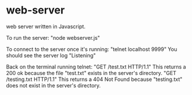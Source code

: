 # web-server
web server written in Javascript.

To run the server: "node webserver.js"

To connect to the server once it's running: "telnet localhost 9999"
    You should see the server log "Listening"

Back on the terminal running telnet: "GET /test.txt HTTP/1.1" 
    This returns a 200 ok because the file "test.txt" exists in the server's directory.
    "GET /testing.txt HTTP/1.1"
    This returns a 404 Not Found because "testing.txt" does not exist in the server's directory.
